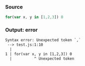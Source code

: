 ### Source
```js
for(var x, y in [1,2,3]) 0
```

### Output: error
```txt
Syntax error: Unexpected token `,`
 --> test.js:1:10
  |
1 | for(var x, y in [1,2,3]) 0
  |          ^ Unexpected token
```
